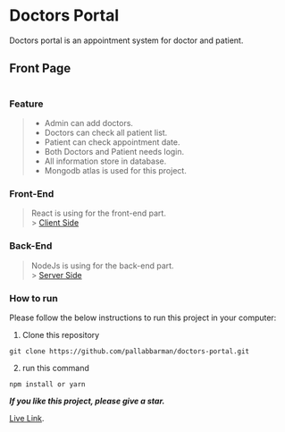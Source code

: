 # Doctors Portal

Doctors portal is an appointment system for doctor and patient.

## Front Page

<img src="./client/src/images/screencapture-web-doctors-portal-web-app-2021-04-13-11_10_09.png" alt=""/>

### Feature

> -   Admin can add doctors.
> -   Doctors can check all patient list.
> -   Patient can check appointment date.
> -   Both Doctors and Patient needs login.
> -   All information store in database.
> -   Mongodb atlas is used for this project.

### Front-End

> React is using for the front-end part.<br> > [Client Side](client/README.md)

### Back-End

> NodeJs is using for the back-end part.<br> > [Server Side](server/README.md)

### How to run

Please follow the below instructions to run this project in your computer:

1. Clone this repository

```
git clone https://github.com/pallabbarman/doctors-portal.git
```

2. run this command

```
npm install or yarn
```

**_If you like this project, please give a star._**

[Live Link](https://web-doctors-portal.web.app/).
